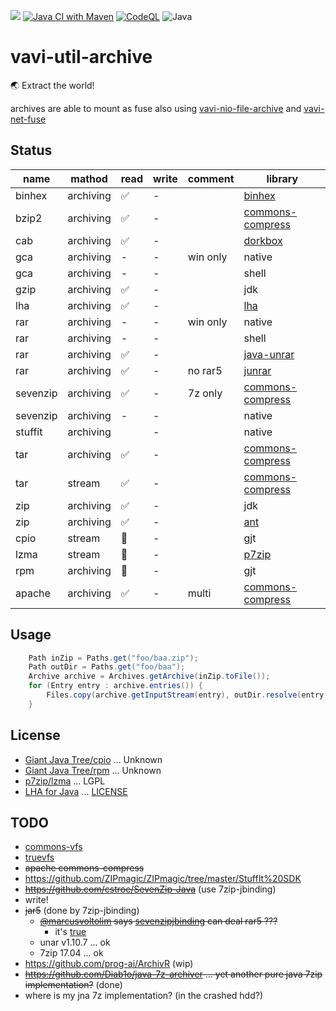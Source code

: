 [![](https://jitpack.io/v/umjammer/vavi-util-archive.svg)](https://jitpack.io/#umjammer/vavi-util-archive)
[![Java CI with Maven](https://github.com/umjammer/vavi-util-archive-sandbox/workflows/Java%20CI%20with%20Maven/badge.svg)](https://github.com/umjammer/vavi-util-archive-sandbox/actions)
[![CodeQL](https://github.com/umjammer/vavi-util-archive/workflows/CodeQL/badge.svg)](https://github.com/umjammer/vavi-util-archive-sandbox/actions)
![Java](https://img.shields.io/badge/Java-8-b07219)

# vavi-util-archive

🌏 Extract the world!

archives are able to mount as fuse also using [vavi-nio-file-archive](https://github.com/umjammer/vavi-apps-fuse/tree/master/vavi-nio-file-archive)
and [vavi-net-fuse](https://github.com/umjammer/vavi-apps-fuse/tree/master/vavi-net-fuse)

## Status

| name     | mathod    | read   | write | comment | library                                                                 |
|----------|-----------|--------|--------|---------|-------------------------------------------------------------------------|
| binhex   | archiving | ✅     | - |         | [binhex](https://github.com/umjammer/JBinHex)                           |
| bzip2    | archiving | ✅      | - |         | [commons-compress](https://commons.apache.org/proper/commons-compress/) |
| cab      | archiving | ✅      | - |         | [dorkbox](https://github.com/umjammer/CabParser)                        |
| gca      | archiving | -      | - | win only | native                                                                        |
| gca      | archiving | -      | - |         | shell                                                                        |
| gzip     | archiving | ✅      | - |         | jdk                                                                     |
| lha      | archiving | ✅      | - |         | [lha](https://github.com/umjammer/jlha)                                 |
| rar      | archiving | -      | - | win only | native                                                                    |
| rar      | archiving | -      | - |         | shell                                                                     |
| rar      | archiving | ✅      | - |         | [java-unrar](https://github.com/umjammer/java-unrar)                    |
| rar      | archiving | ✅      | - | no rar5 | [junrar](https://github.com/junrar/junrar)                              |
| sevenzip | archiving | ✅     | - | 7z only | [commons-compress](https://commons.apache.org/proper/commons-compress/) |
| sevenzip | archiving | -      | - |         | native                                                                        |
| stuffit  | archiving |        | - |         | native                                                                        |
| tar      | archiving | ✅     | - |         | [commons-compress](https://commons.apache.org/proper/commons-compress/) |
| tar      | stream    | ✅     | - |         | [commons-compress](https://commons.apache.org/proper/commons-compress/) |
| zip      | archiving | ✅      | - |         | jdk                                                                     |
| zip      | archiving | ✅      | - |         | [ant](https://ant.apache.org/)                                          |
| cpio     | stream    | 🚧     | - |         | gjt                                                                     |
| lzma     | stream    | 🚧     | - |         | [p7zip](https://p7zip.sourceforge.net/)                                 |
| rpm      | archiving | 🚧     | - |         | gjt                                                                     |
| apache   | archiving | ✅      | - | multi   | [commons-compress](https://commons.apache.org/proper/commons-compress/) |

## Usage

```java
    Path inZip = Paths.get("foo/baa.zip");
    Path outDir = Paths.get("foo/baa");
    Archive archive = Archives.getArchive(inZip.toFile());
    for (Entry entry : archive.entries()) {
        Files.copy(archive.getInputStream(entry), outDir.resolve(entry.getName()));
    }
```

## License

 * [Giant Java Tree/cpio](http://www.gjt.org/servlets/JCVSlet/list/gjt/org/gjt/archive/cpio) ... Unknown
 * [Giant Java Tree/rpm](http://www.gjt.org/servlets/JCVSlet/list/gjt/org/gjt/archive/rpm) ... Unknown
 * [p7zip/lzma](https://p7zip.sourceforge.net/) ... LGPL
 * [LHA for Java](http://homepage1.nifty.com/dangan/) ... [LICENSE](src/main/java/vavi/util/archive/lha/LISENCE-LHAforJava)

## TODO

 * [commons-vfs](https://commons.apache.org/proper/commons-vfs/)
 * [truevfs](https://github.com/christian-schlichtherle/truevfs)
 * ~~apache commons-compress~~
 * https://github.com/ZIPmagic/ZIPmagic/tree/master/StuffIt%20SDK
 * ~~https://github.com/cstroe/SevenZip-Java~~ (use 7zip-jbinding)
 * write!
 * ~~jar5~~ (done by 7zip-jbinding)
   * ~~[@marcusvoltolim]((https://github.com/marcusvoltolim/file-processor#readme)) says [sevenzipjbinding](https://github.com/borisbrodski/sevenzipjbinding) can deal rar5 ???~~
     * it's [true](https://github.com/borisbrodski/sevenzipjbinding/issues/19#issuecomment-578636772)
   * unar v1.10.7 ... ok
   * 7zip 17.04 ... ok
 * https://github.com/prog-ai/ArchivR (wip)
 * ~~https://github.com/Diab1o/java-7z-archiver ... yet another pure java 7zip implementation?~~ (done)
 * where is my jna 7z implementation? (in the crashed hdd?)